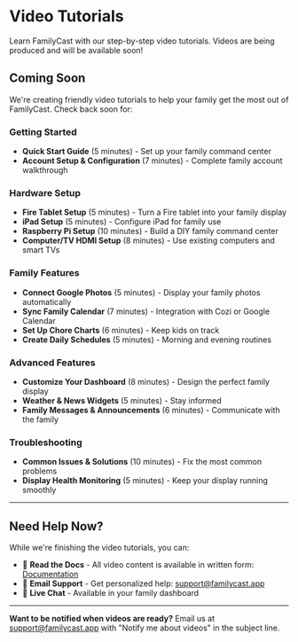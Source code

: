 # Video Tutorials

Learn FamilyCast with our step-by-step video tutorials. Videos are being produced and will be available soon!

## Coming Soon

We're creating friendly video tutorials to help your family get the most out of FamilyCast. Check back soon for:

### Getting Started
- **Quick Start Guide** (5 minutes) - Set up your family command center
- **Account Setup & Configuration** (7 minutes) - Complete family account walkthrough

### Hardware Setup
- **Fire Tablet Setup** (5 minutes) - Turn a Fire tablet into your family display
- **iPad Setup** (5 minutes) - Configure iPad for family use
- **Raspberry Pi Setup** (10 minutes) - Build a DIY family command center
- **Computer/TV HDMI Setup** (8 minutes) - Use existing computers and smart TVs

### Family Features
- **Connect Google Photos** (5 minutes) - Display your family photos automatically
- **Sync Family Calendar** (7 minutes) - Integration with Cozi or Google Calendar
- **Set Up Chore Charts** (6 minutes) - Keep kids on track
- **Create Daily Schedules** (5 minutes) - Morning and evening routines

### Advanced Features
- **Customize Your Dashboard** (8 minutes) - Design the perfect family display
- **Weather & News Widgets** (5 minutes) - Stay informed
- **Family Messages & Announcements** (6 minutes) - Communicate with the family

### Troubleshooting
- **Common Issues & Solutions** (10 minutes) - Fix the most common problems
- **Display Health Monitoring** (5 minutes) - Keep your display running smoothly

---

## Need Help Now?

While we're finishing the video tutorials, you can:

- 📖 **Read the Docs** - All video content is available in written form: [Documentation](/)
- 📧 **Email Support** - Get personalized help: support@familycast.app
- 💬 **Live Chat** - Available in your family dashboard

---

**Want to be notified when videos are ready?** Email us at support@familycast.app with "Notify me about videos" in the subject line.
